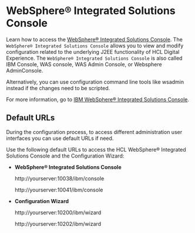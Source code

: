 # WebSphere® Integrated Solutions Console

 
Learn how to access the [WebSphere® Integrated Solutions Console](https://www.ibm.com/docs/en/was-nd/9.0.5?topic=console-starting-logging-off-administrative). 
The `WebSphere® Integrated Solutions Console` allows you to view and modify configuration related to the underlying J2EE functionality of HCL Digital Experience. The `WebSphere® Integrated Solutions Console` is also called IBM Console, WAS console, WAS Admin Console, or Websphere AdminConsole.

Alternatively, you can use configuration command line tools like wsadmin instead if the changes need to be scripted. 

For more information, go to [IBM WebSphere® Integrated Solutions Console](https://www.ibm.com/docs/en/was/9.0.5). 

## Default URLs

During the configuration process, to access different administration user interfaces you can use default URLs if need.

Use the following default URLs to access the HCL WebSphere® Integrated Solutions Console and the Configuration Wizard:

-   **WebSphere® Integrated Solutions Console**

    http://yourserver:10038/ibm/console

    http://yourserver:10041/ibm/console

-   **Configuration Wizard**

    http://yourserver:10200/ibm/wizard

    http://yourserver:10202/ibm/wizard
